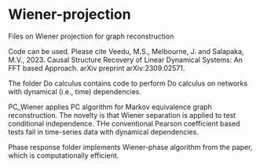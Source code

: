 # Wiener-projection
Files on Wiener projection for graph reconstruction


Code can be used. Please cite Veedu, M.S., Melbourne, J. and Salapaka, M.V., 2023. Causal Structure Recovery of Linear Dynamical Systems: An FFT based Approach. arXiv preprint arXiv:2309.02571.


The folder Do calculus contains code to perform Do calculus on networks with dynamical (i.e., time) dependencies.

PC_Wiener applies PC algorithm for Markov equivalence graph reconstruction. The novelty is that Wiener separation is applied to test conditional independence. THe conventional Pearson coefficient based tests fail in time-series data with dynamical dependencies.

Phase response folder implements Wiener-phase algorithm from the paper, which is computationally efficient.
